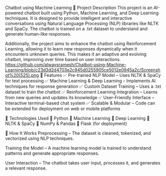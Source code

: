 Chatbot using Machine Learning
📝 Project Description
This project is an AI-powered chatbot built using Python, Machine Learning, and Deep Learning techniques. It is designed to provide intelligent and interactive conversations using Natural Language Processing (NLP) libraries like NLTK and SpaCy. The chatbot is trained on a .txt dataset to understand and generate human-like responses.

Additionally, the project aims to enhance the chatbot using Reinforcement Learning, allowing it to learn new responses dynamically when it encounters unknown queries. This makes it an adaptive and evolving chatbot, improving over time based on user interactions.
https://github.com/alwaysramesh/Chatbot-using-Machine-Learning/blob/c23d3d2d4703e2c945d0255905ce5012e0945a2c/Screenshot%20(525).png
🎯 Features
✅ Pre-trained NLP Model – Uses NLTK & SpaCy for text processing
✅ Machine Learning & Deep Learning – Implements AI techniques for response generation
✅ Custom Dataset Training – Uses a .txt dataset to train the chatbot
✅ Reinforcement Learning Integration – Learns from new queries and updates its knowledge
✅ User-Friendly Interface – Interactive terminal-based chat system
✅ Scalable & Modular – Code can be extended for deployment on web or mobile platforms

📂 Technologies Used
🔹 Python
🔹 Machine Learning
🔹 Deep Learning
🔹 NLTK & SpaCy
🔹 NumPy & Pandas
🔹 Flask (for deployment)

🚀 How It Works
Preprocessing – The dataset is cleaned, tokenized, and vectorized using NLP techniques.

Training the Model – A machine learning model is trained to understand patterns and generate appropriate responses.

User Interaction – The chatbot takes user input, processes it, and generates a relevant response.

